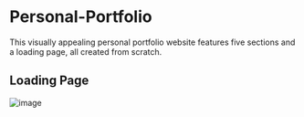 # Personal-Portfolio
This visually appealing personal portfolio website features five sections and a loading page, all created from scratch.

## Loading Page
![image](https://github.com/shohanur-shoron/Personal-Portfolio/assets/158572434/fd663c45-bddf-4b29-96a2-77ea7d98476b)
